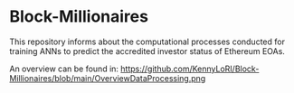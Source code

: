 # Block-Millionaires
This repository informs about the computational processes conducted for training ANNs to predict the accredited investor status of Ethereum EOAs.

An overview can be found in: https://github.com/KennyLoRI/Block-Millionaires/blob/main/OverviewDataProcessing.png
